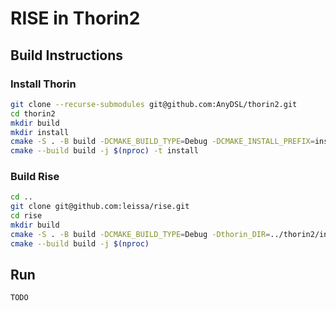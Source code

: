 # RISE in Thorin2

## Build Instructions

### Install Thorin

```sh
git clone --recurse-submodules git@github.com:AnyDSL/thorin2.git
cd thorin2
mkdir build
mkdir install
cmake -S . -B build -DCMAKE_BUILD_TYPE=Debug -DCMAKE_INSTALL_PREFIX=install
cmake --build build -j $(nproc) -t install
```

### Build Rise

```sh
cd ..
git clone git@github.com:leissa/rise.git
cd rise
mkdir build
cmake -S . -B build -DCMAKE_BUILD_TYPE=Debug -Dthorin_DIR=../thorin2/install/lib/cmake/thorin
cmake --build build -j $(nproc)
```

## Run

```sh
TODO
```
